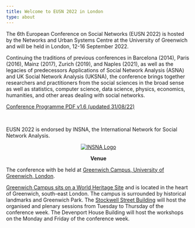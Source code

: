 ```yaml
---
title: Welcome to EUSN 2022 in London
type: about
---
```


The 6th European Conference on Social Networks (EUSN 2022) is hosted by the Networks and Urban Systems Centre at the University of Greenwich and will be held in London, 12-16 September 2022.

Continuing the traditions of previous conferences in Barcelona (2014), Paris (2016), Mainz (2017), Zurich (2019), and Naples (2021), as well as the legacies of predecessors Applications of Social Network Analysis (ASNA) and UK Social Network Analysis (UKSNA), the conference brings together researchers and practitioners from the social sciences in the broad sense as well as statistics, computer science, data science, physics, economics, humanities, and other areas dealing with social networks.

<div class="flex flex-row w-full justify-center pt-6">
<a class="px-10 py-2 text-gray-200 bg-eusnblue rounded-full shadow-md text-lg hover:bg-gray-800 hover:border-red" href="https://eusn2022.org/EUSN2022_Programme_v1.6.pdf" target="_blank">Conference Programme PDF v1.6 (updated 31/08/22)</a>
</div>
<p>&nbsp;</p>

EUSN 2022 is endorsed by INSNA, the International Network for Social Network Analysis.
<p align="center"><a title="INSNA" href="https://www.insna.org/" target="_blank" > <img class="my-12 max-w-xs mx-auto" src="/img/INSNA_logo.png" alt="INSNA Logo"></a></p>

<p align="center"><b>Venue</b></p>

The conference with be held at <a href="https://www.gre.ac.uk/about-us/campus/greenwich">Greenwich Campus, University of Greenwich, London</a>.

<a href="https://ornc.org/">Greenwich Campus sits on a World Heritage Site</a> and is located in the heart of Greenwich, south-east London. The campus is surrounded by historical landmarks and Greenwich Park. The <a href="https://www.gre.ac.uk/about-us/travel/stockwell">Stockwell Street Building</a> will host the organised and plenary sessions from Tuesday to Thursday of the conference week. The Devenport House Building will host the workshops on the Monday and Friday of the conference week.

